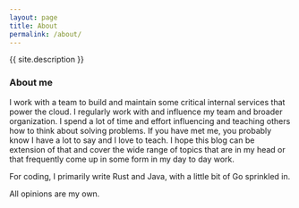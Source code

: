 ```yaml
---
layout: page
title: About
permalink: /about/
---
```


{{ site.description }}

### About me

I work with a team to build and maintain some critical internal services that power the cloud. I regularly work with and influence my team and broader organization. I spend a lot of time and effort influencing and teaching others how to think about solving problems. If you have met me, you probably know I have a lot to say and I love to teach. I hope this blog can be extension of that and cover the wide range of topics that are in my head or that frequently come up in some form in my day to day work.

For coding, I primarily write Rust and Java, with a little bit of Go sprinkled in.

All opinions are my own.
